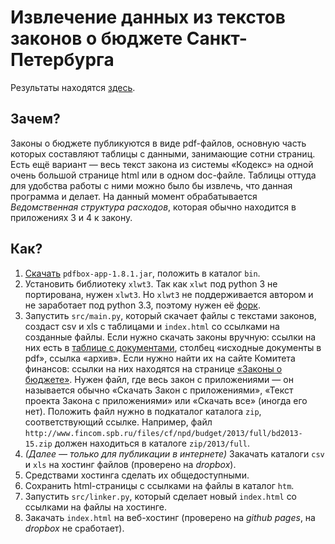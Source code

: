 Извлечение данных из текстов законов о бюджете Санкт-Петербурга
===============================================================

Результаты находятся [здесь](http://antonkhorev.github.io/BudgetSpb/).

Зачем?
------

Законы о бюджете публикуются в виде pdf-файлов, основную часть которых составляют таблицы с данными, занимающие сотни страниц.
Есть ещё вариант — весь текст закона из системы «Кодекс» на одной очень большой странице html или в одном doc-файле.
Таблицы оттуда для удобства работы с ними можно было бы извлечь, что данная программа и делает.
На данный момент обрабатывается *Ведомственная структура расходов*, которая обычно находится в приложениях 3 и 4 к закону.

Как?
----

1. [Скачать](http://pdfbox.apache.org/downloads.html) `pdfbox-app-1.8.1.jar`, положить в каталог `bin`.
2. Установить библиотеку `xlwt3`.
   Так как `xlwt` под python 3 не портирована, нужен `xlwt3`.
   Но `xlwt3` не поддерживается автором и не заработает под python 3.3, поэтому нужен её [форк](https://bitbucket.org/luensdorf/xlwt3).
3. Запустить `src/main.py`, который скачает файлы с текстами законов, создаст csv и xls с таблицами и `index.html` со ссылками на созданные файлы.
   Если нужно скачать законы вручную: ссылки на них есть в [таблице с документами](http://antonkhorev.github.io/BudgetSpb/), столбец «исходные документы в pdf», ссылка «архив».
   Если нужно найти их на сайте Комитета финансов: ссылки на них находятся на странице [«Законы о бюджете»](http://www.fincom.spb.ru/comfin/budjet/laws.htm).
   Нужен файл, где весь закон с приложениями — он называется обычно «Скачать Закон с приложениями», «Текст проекта Закона с приложениями» или «Скачать все» (иногда его нет).
   Положить файл нужно в подкаталог каталога `zip`, соответствующий ссылке.
   Например, файл `http://www.fincom.spb.ru/files/cf/npd/budget/2013/full/bd2013-15.zip` должен находиться в каталоге `zip/2013/full`.
4. *(Далее — только для публикации в интернете)*
   Закачать каталоги `csv` и `xls` на хостинг файлов (проверено на *dropbox*).
5. Средствами хостинга сделать их общедоступными.
6. Сохранить html-страницы с ссылками на файлы в каталог `htm`.
7. Запустить `src/linker.py`, который сделает новый `index.html` со ссылками на файлы на хостинге.
8. Закачать `index.html` на веб-хостинг (проверено на *github pages*, на *dropbox* не сработает).
